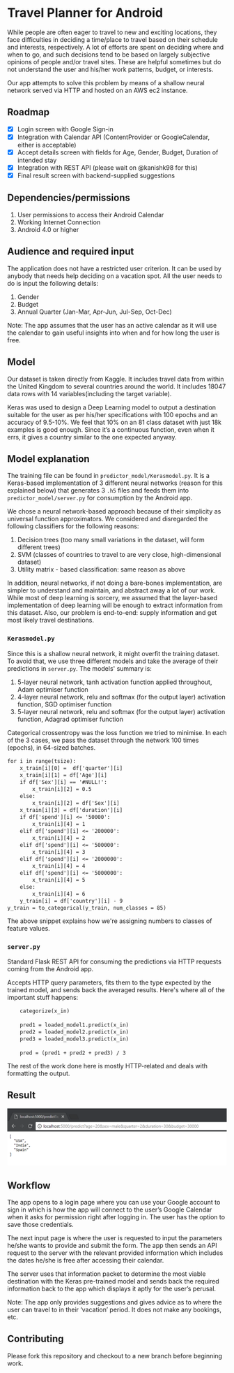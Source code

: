 # Travel Planner for Android

While people are often eager to travel to new and exciting locations, they face difficulties in deciding a time/place to travel based on their schedule and interests, respectively. A lot of efforts are spent on deciding where and when to go, and such decisions tend to be based on largely subjective opinions of people and/or travel sites. These are helpful sometimes but do not understand the user and his/her work patterns, budget, or interests. 

Our app attempts to solve this problem by means of a shallow neural network served via HTTP and hosted on an AWS ec2 instance. 

## Roadmap

- [x] Login screen with Google Sign-in
- [x] Integration with Calendar API (ContentProvider or GoogleCalendar, either is acceptable)
- [x] Accept details screen with fields for Age, Gender, Budget, Duration of intended stay
- [x] Integration with REST API (please wait on @kanishk98 for this)
- [x] Final result screen with backend-supplied suggestions

## Dependencies/permissions
1. User permissions to access their Android Calendar
2. Working Internet Connection
3. Android 4.0 or higher 

## Audience and required input 
The application does not have a restricted user criterion. It can be used by anybody that needs help deciding on a vacation spot. All the user needs to do is input the following details: 
1. Gender 
2. Budget
3. Annual Quarter (Jan-Mar, Apr-Jun, Jul-Sep, Oct-Dec) 

Note: The app assumes that the user has an active calendar as it will use the calendar to gain useful insights into when and for how long the user is free. 

## Model 
Our dataset is taken directly from Kaggle. It includes travel data from within the United Kingdom to several countries around the world. It includes 18047 data rows with 14 variables(including the target variable).

Keras was used to design a Deep Learning model to output a destination suitable for the user as per his/her specifications with 100 epochs and an accuracy of 9.5-10%. We feel that 10% on an 81 class dataset with just 18k examples is good enough. Since it’s a continuous function, even when it errs, it gives a country similar to the one expected anyway. 

## Model explanation

The training file can be found in `predictor_model/Kerasmodel.py`. It is a Keras-based implementation of 3 different neural networks (reason for this explained below) that generates 3 `.h5` files and feeds them into `predictor_model/server.py` for consumption by the Android app. 

We chose a neural network-based approach because of their simplicity as universal function approximators. We considered and disregarded the following classifiers for the following reasons:

1. Decision trees (too many small variations in the dataset, will form different trees)
2. SVM (classes of countries to travel to are very close, high-dimensional dataset)
3. Utility matrix - based classification: same reason as above

In addition, neural networks, if not doing a bare-bones implementation, are simpler to understand and maintain, and abstract away a lot of our work. While most of deep learning is sorcery, we assumed that the layer-based implementation of deep learning will be enough to extract information from this dataset. Also, our problem is end-to-end: supply information and get most likely travel destinations.

### `Kerasmodel.py`

Since this is a shallow neural network, it might overfit the training dataset. To avoid that, we use three different models and take the average of their predictions in `server.py`. The models' summary is:
1. 5-layer neural network, tanh activation function applied throughout, Adam optimiser function
2. 4-layer neural network, relu and softmax (for the output layer) activation function, SGD optimiser function
3. 5-layer neural network, relu and softmax (for the output layer) activation function, Adagrad optimiser function

Categorical crossentropy was the loss function we tried to minimise. 
In each of the 3 cases, we pass the dataset through the network 100 times (epochs), in 64-sized batches. 

```
for i in range(tsize):
	x_train[i][0] =  df['quarter'][i]
	x_train[i][1] = df['Age'][i]
	if df['Sex'][i] == '#NULL!':
		x_train[i][2] = 0.5	
	else: 
		x_train[i][2] = df['Sex'][i]
	x_train[i][3] = df['duration'][i]
	if df['spend'][i] <= '50000':
		x_train[i][4] = 1
	elif df['spend'][i] <= '200000':
		x_train[i][4] = 2
	elif df['spend'][i] <= '500000':
		x_train[i][4] = 3
	elif df['spend'][i] <= '2000000':
		x_train[i][4] = 4
	elif df['spend'][i] <= '5000000':
		x_train[i][4] = 5
	else:
		x_train[i][4] = 6
	y_train[i] = df['country'][i] - 9
y_train = to_categorical(y_train, num_classes = 85)
```

The above snippet explains how we're assigning numbers to classes of feature values.

### `server.py`

Standard Flask REST API for consuming the predictions via HTTP requests coming from the Android app. 

Accepts HTTP query parameters, fits them to the type expected by the trained model, and sends back the averaged results. Here's where all of the important stuff happens:

```
    categorize(x_in)

    pred1 = loaded_model1.predict(x_in)
    pred2 = loaded_model2.predict(x_in)
    pred3 = loaded_model3.predict(x_in)

    pred = (pred1 + pred2 + pred3) / 3
```

The rest of the work done here is mostly HTTP-related and deals with formatting the output. 

## Result

![Screenshot of model result](/predictor_model/screenshot.PNG?raw=true "Sample GET request")

## Workflow
The app opens to a login page where you can use your Google account to sign in which is how the app will connect to the user’s Google Calendar when it asks for permission right after logging in. The user has the option to save those credentials.

The next input page is where the user is requested to input the parameters he/she wants to provide and submit the form. The app then sends an API request to the server with the relevant provided information which includes the dates he/she is free after accessing their calendar.

The server uses that information packet to determine the most viable destination with the Keras pre-trained model and sends back the required information back to the app which displays it aptly for the user’s perusal.

Note: The app only provides suggestions and gives advice as to where the user can travel to in their ‘vacation’ period. It does not make any bookings, etc.

## Contributing 

Please fork this repository and checkout to a new branch before beginning work. 
